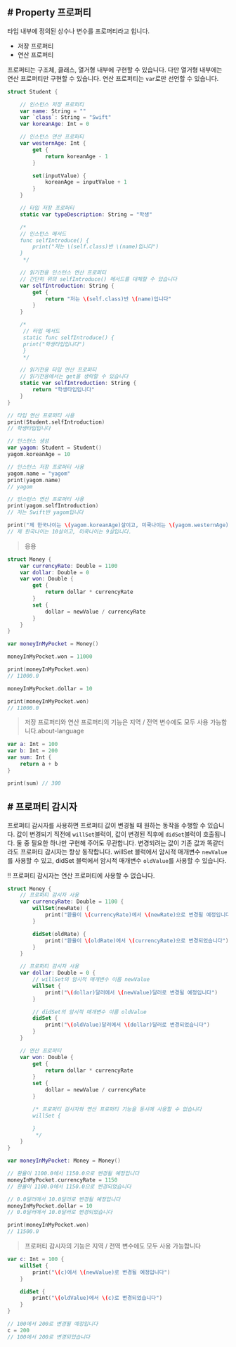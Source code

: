 ## # Property 프로퍼티

타입 내부에 정의된 상수나 변수를 프로퍼티라고 힙니다.

- 저장 프로퍼티
- 연산 프로퍼티

프로퍼티는 구조체, 클래스, 열거형 내부에 구현할 수 있습니다. 다만 열거형 내부에는 연산 프로퍼티만 구현할 수 있습니다. 연산 프로퍼티는 `var`로만 선언할 수 있습니다.

```swift
struct Student {

    // 인스턴스 저장 프로퍼티
    var name: String = ""
    var `class`: String = "Swift"
    var koreanAge: Int = 0

    // 인스턴스 연산 프로퍼티
    var westernAge: Int {
        get {
            return koreanAge - 1
        }

        set(inputValue) {
            koreanAge = inputValue + 1
        }
    }

    // 타입 저장 프로퍼티
    static var typeDescription: String = "학생"

    /*
    // 인스턴스 메서드
    func selfIntroduce() {
        print("저는 \(self.class)반 \(name)입니다")
    }
     */

    // 읽기전용 인스턴스 연산 프로퍼티
    // 간단히 위의 selfIntroduce() 메서드를 대체할 수 있습니다
    var selfIntroduction: String {
        get {
            return "저는 \(self.class)반 \(name)입니다"
        }
    }

    /*
     // 타입 메서드
     static func selfIntroduce() {
     print("학생타입입니다")
     }
     */

    // 읽기전용 타입 연산 프로퍼티
    // 읽기전용에서는 get을 생략할 수 있습니다
    static var selfIntroduction: String {
        return "학생타입입니다"
    }
}

// 타입 연산 프로퍼티 사용
print(Student.selfIntroduction)
// 학생타입입니다

// 인스턴스 생성
var yagom: Student = Student()
yagom.koreanAge = 10

// 인스턴스 저장 프로퍼티 사용
yagom.name = "yagom"
print(yagom.name)
// yagom

// 인스턴스 연산 프로퍼티 사용
print(yagom.selfIntroduction)
// 저는 Swift반 yagom입니다

print("제 한국나이는 \(yagom.koreanAge)살이고, 미쿡나이는 \(yagom.westernAge)살입니다.")
// 제 한국나이는 10살이고, 미쿡나이는 9살입니다.
```

> 응용

```swift
struct Money {
    var currencyRate: Double = 1100
    var dollar: Double = 0
    var won: Double {
        get {
            return dollar * currencyRate
        }
        set {
            dollar = newValue / currencyRate
        }
    }
}

var moneyInMyPocket = Money()

moneyInMyPocket.won = 11000

print(moneyInMyPocket.won)
// 11000.0

moneyInMyPocket.dollar = 10

print(moneyInMyPocket.won)
// 11000.0
```

> 저장 프로퍼티와 연산 프로퍼티의 기능은 지역 / 전역 변수에도 모두 사용 가능합니다.about-language

```swift
var a: Int = 100
var b: Int = 200
var sum: Int {
    return a + b
}

print(sum) // 300
```

## # 프로퍼티 감시자

프로퍼티 감시자를 사용하면 프로퍼티 값이 변경될 때 원하는 동작을 수행할 수 있습니다. 값이 변경되기 직전에 `willSet`블럭이, 값이 변경된 직후에 `didSet`블럭이 호출됩니다. 둘 중 필요한 하나만 구현해 주어도 무관합니다. 변경되려는 값이 기존 값과 똑같더라도 프로퍼티 감시자는 항상 동작합니다. willSet 블럭에서 암시적 매개변수 `newValue`를 사용할 수 있고, didSet 블럭에서 암시적 매개변수 `oldValue`를 사용할 수 있습니다.

‼️ 프로퍼티 감시자는 연산 프로퍼티에 사용할 수 없습니다.

```swift
struct Money {
    // 프로퍼티 감시자 사용
    var currencyRate: Double = 1100 {
        willSet(newRate) {
            print("환율이 \(currencyRate)에서 \(newRate)으로 변경될 예정입니다")
        }

        didSet(oldRate) {
            print("환율이 \(oldRate)에서 \(currencyRate)으로 변경되었습니다")
        }
    }

    // 프로퍼티 감시자 사용
    var dollar: Double = 0 {
        // willSet의 암시적 매개변수 이름 newValue
        willSet {
            print("\(dollar)달러에서 \(newValue)달러로 변경될 예정입니다")
        }

        // didSet의 암시적 매개변수 이름 oldValue
        didSet {
            print("\(oldValue)달러에서 \(dollar)달러로 변경되었습니다")
        }
    }

    // 연산 프로퍼티
    var won: Double {
        get {
            return dollar * currencyRate
        }
        set {
            dollar = newValue / currencyRate
        }

        /* 프로퍼티 감시자와 연산 프로퍼티 기능을 동시에 사용할 수 없습니다
        willSet {

        }
         */
    }
}

var moneyInMyPocket: Money = Money()

// 환율이 1100.0에서 1150.0으로 변경될 예정입니다
moneyInMyPocket.currencyRate = 1150
// 환율이 1100.0에서 1150.0으로 변경되었습니다

// 0.0달러에서 10.0달러로 변경될 예정입니다
moneyInMyPocket.dollar = 10
// 0.0달러에서 10.0달러로 변경되었습니다

print(moneyInMyPocket.won)
// 11500.0
```

> 프로퍼티 감시자의 기능은 지역 / 전역 변수에도 모두 사용 가능합니다

```swift
var c: Int = 100 {
    willSet {
        print("\(c)에서 \(newValue)로 변경될 예정입니다")
    }

    didSet {
        print("\(oldValue)에서 \(c)로 변경되었습니다")
    }
}

// 100에서 200로 변경될 예정입니다
c = 200
// 100에서 200로 변경되었습니다
```
